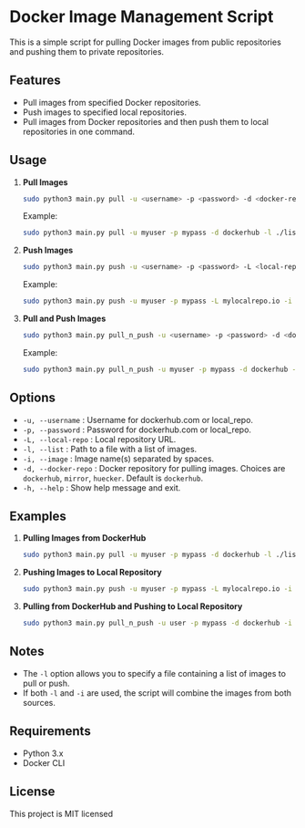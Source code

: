 # Docker Image Management Script

This is a simple script for pulling Docker images from public repositories and pushing them to private repositories.

## Features

- Pull images from specified Docker repositories.
- Push images to specified local repositories.
- Pull images from Docker repositories and then push them to local repositories in one command.

## Usage

1. **Pull Images**
    ```sh
    sudo python3 main.py pull -u <username> -p <password> -d <docker-repo> -l <path_to_list_file>
    ```
    Example:
    ```sh
    sudo python3 main.py pull -u myuser -p mypass -d dockerhub -l ./list.txt
    ```

2. **Push Images**
    ```sh
    sudo python3 main.py push -u <username> -p <password> -L <local-repo> -i <image_name(s)>
    ```
    Example:
    ```sh
    sudo python3 main.py push -u myuser -p mypass -L mylocalrepo.io -i nginx
    ```

3. **Pull and Push Images**
    ```sh
    sudo python3 main.py pull_n_push -u <username> -p <password> -d <docker-repo> -L <local-repo> -i <image_name(s)>
    ```
    Example:
    ```sh
    sudo python3 main.py pull_n_push -u myuser -p mypass -d dockerhub -i nginx
    ```

## Options

- `-u, --username` : Username for dockerhub.com or local_repo.
- `-p, --password` : Password for dockerhub.com or local_repo.
- `-L, --local-repo` : Local repository URL.
- `-l, --list` : Path to a file with a list of images.
- `-i, --image` : Image name(s) separated by spaces.
- `-d, --docker-repo` : Docker repository for pulling images. Choices are `dockerhub`, `mirror`, `huecker`. Default is `dockerhub`.
- `-h, --help` : Show help message and exit.

## Examples

1. **Pulling Images from DockerHub**
    ```sh
    sudo python3 main.py pull -u myuser -p mypass -d dockerhub -l ./list.txt
    ```

2. **Pushing Images to Local Repository**
    ```sh
    sudo python3 main.py push -u myuser -p mypass -L mylocalrepo.io -i nginx
    ```

3. **Pulling from DockerHub and Pushing to Local Repository**
    ```sh
    sudo python3 main.py pull_n_push -u user -p mypass -d dockerhub -i nginx
    ```

## Notes

- The `-l` option allows you to specify a file containing a list of images to pull or push.
- If both `-l` and `-i` are used, the script will combine the images from both sources.

## Requirements

- Python 3.x
- Docker CLI

## License

This project is MIT licensed 

